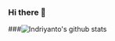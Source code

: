 ### Hi there 👋

###![Indriyanto's github stats](https://github-readme-stats.vercel.app/api?username=indriyantongrh&count_private=true&show_icons=true)

<!--
**indriyantongrh/indriyantongrh** is a ✨ _special_ ✨ repository because its `README.md` (this file) appears on your GitHub profile.

Here are some ideas to get you started:

- 🔭 I’m currently working on ...
- 🌱 I’m currently learning ...
- 👯 I’m looking to collaborate on ...
- 🤔 I’m looking for help with ...
- 💬 Ask me about ...
- 📫 How to reach me: ...
- 😄 Pronouns: ...
- ⚡ Fun fact: ...
-->
